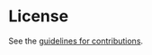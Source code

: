 # License

See the
[guidelines for contributions](https://github.com/uni-tue-kn/mpls-mna-stateless-egress-protection/blob//CONTRIBUTING.md).
